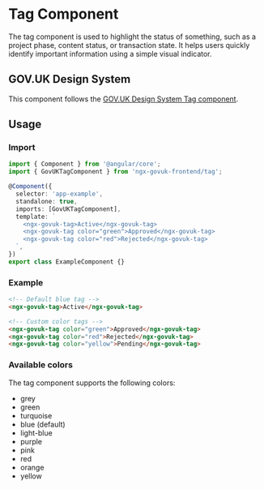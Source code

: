 # Tag Component

The tag component is used to highlight the status of something, such as a project phase, content status, or transaction state. It helps users quickly identify important information using a simple visual indicator.

## GOV.UK Design System

This component follows the [GOV.UK Design System Tag component](https://design-system.service.gov.uk/components/tag/).

## Usage

### Import

```typescript
import { Component } from '@angular/core';
import { GovUKTagComponent } from 'ngx-govuk-frontend/tag';

@Component({
  selector: 'app-example',
  standalone: true,
  imports: [GovUKTagComponent],
  template: `
    <ngx-govuk-tag>Active</ngx-govuk-tag>
    <ngx-govuk-tag color="green">Approved</ngx-govuk-tag>
    <ngx-govuk-tag color="red">Rejected</ngx-govuk-tag>
  `,
})
export class ExampleComponent {}
```

### Example

```html
<!-- Default blue tag -->
<ngx-govuk-tag>Active</ngx-govuk-tag>

<!-- Custom color tags -->
<ngx-govuk-tag color="green">Approved</ngx-govuk-tag>
<ngx-govuk-tag color="red">Rejected</ngx-govuk-tag>
<ngx-govuk-tag color="yellow">Pending</ngx-govuk-tag>
```

### Available colors

The tag component supports the following colors:

- grey
- green
- turquoise
- blue (default)
- light-blue
- purple
- pink
- red
- orange
- yellow
